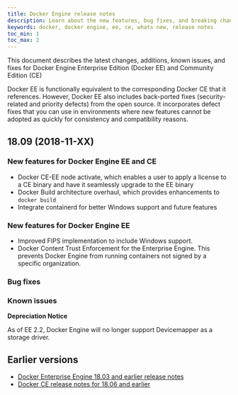 ```yaml
---
title: Docker Engine release notes
description: Learn about the new features, bug fixes, and breaking changes for Docker Engine CE and EE
keywords: docker, docker engine, ee, ce, whats new, release notes
toc_min: 1
toc_max: 2
---
```


This document describes the latest changes, additions, known issues, and fixes
for Docker Engine Enterprise Edition (Docker EE) and Community Edition (CE)

Docker EE is functionally equivalent to the corresponding Docker CE that
it references. However, Docker EE also includes back-ported fixes
(security-related and priority defects) from the open source. It incorporates
defect fixes that you can use in environments where new features cannot be
adopted as quickly for consistency and compatibility reasons.


## 18.09 (2018-11-XX)

### New features for Docker Engine EE and CE

* Docker CE-EE node activate, which enables a user to apply a license to a CE binary and have it seamlessly upgrade to the EE binary
* Docker Build architecture overhaul, which provides enhancements to `docker build`
* Integrate containerd for better Windows support and future features

### New features for Docker Engine EE 
* Improved FIPS implementation to include Windows support.
* Docker Content Trust Enforcement for the Enterprise Engine. This prevents Docker Engine from running containers not signed by a specific organization.

### Bug fixes


### Known issues

**Depreciation Notice**

As of EE 2.2, Docker Engine will no longer support Devicemapper as a storage driver.


## Earlier versions

- [Docker Enterprise Engine 18.03 and earlier release notes](/ee/engine/release-notes.md) 
- [Docker CE release notes for 18.06 and earlier](/release-notes/docker-ce/index.md)
